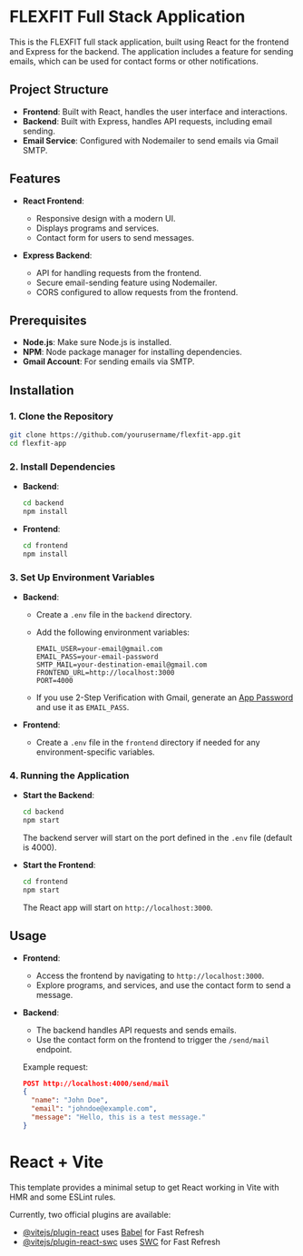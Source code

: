 # FLEXFIT Full Stack Application

This is the FLEXFIT full stack application, built using React for the frontend and Express for the backend. The application includes a feature for sending emails, which can be used for contact forms or other notifications.

## Project Structure

- **Frontend**: Built with React, handles the user interface and interactions.
- **Backend**: Built with Express, handles API requests, including email sending.
- **Email Service**: Configured with Nodemailer to send emails via Gmail SMTP.

## Features

- **React Frontend**:
  - Responsive design with a modern UI.
  - Displays programs and services.
  - Contact form for users to send messages.

- **Express Backend**:
  - API for handling requests from the frontend.
  - Secure email-sending feature using Nodemailer.
  - CORS configured to allow requests from the frontend.

## Prerequisites

- **Node.js**: Make sure Node.js is installed.
- **NPM**: Node package manager for installing dependencies.
- **Gmail Account**: For sending emails via SMTP.

## Installation

### 1. Clone the Repository

```bash
git clone https://github.com/yourusername/flexfit-app.git
cd flexfit-app
```

### 2. Install Dependencies

- **Backend**:
  ```bash
  cd backend
  npm install
  ```

- **Frontend**:
  ```bash
  cd frontend
  npm install
  ```

### 3. Set Up Environment Variables

- **Backend**:
  - Create a `.env` file in the `backend` directory.
  - Add the following environment variables:

    ```env
    EMAIL_USER=your-email@gmail.com
    EMAIL_PASS=your-email-password
    SMTP_MAIL=your-destination-email@gmail.com
    FRONTEND_URL=http://localhost:3000
    PORT=4000
    ```

  - If you use 2-Step Verification with Gmail, generate an [App Password](https://myaccount.google.com/apppasswords) and use it as `EMAIL_PASS`.

- **Frontend**:
  - Create a `.env` file in the `frontend` directory if needed for any environment-specific variables.

### 4. Running the Application

- **Start the Backend**:
  ```bash
  cd backend
  npm start
  ```

  The backend server will start on the port defined in the `.env` file (default is 4000).

- **Start the Frontend**:
  ```bash
  cd frontend
  npm start
  ```

  The React app will start on `http://localhost:3000`.

## Usage

- **Frontend**: 
  - Access the frontend by navigating to `http://localhost:3000`.
  - Explore programs, and services, and use the contact form to send a message.

- **Backend**: 
  - The backend handles API requests and sends emails. 
  - Use the contact form on the frontend to trigger the `/send/mail` endpoint.

  Example request:
  ```json
  POST http://localhost:4000/send/mail
  {
    "name": "John Doe",
    "email": "johndoe@example.com",
    "message": "Hello, this is a test message."
  }
  ```



# React + Vite

This template provides a minimal setup to get React working in Vite with HMR and some ESLint rules.

Currently, two official plugins are available:

- [@vitejs/plugin-react](https://github.com/vitejs/vite-plugin-react/blob/main/packages/plugin-react/README.md) uses [Babel](https://babeljs.io/) for Fast Refresh
- [@vitejs/plugin-react-swc](https://github.com/vitejs/vite-plugin-react-swc) uses [SWC](https://swc.rs/) for Fast Refresh
